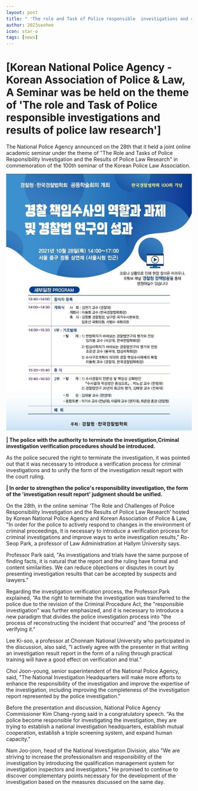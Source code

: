 ```yaml
---
layout: post
title: " 'The role and Task of Police responsible  investigations and results of police law research' "
author: 2023seohee
icon: star-o
tags: [news]
---
```

 
# [Korean National Police Agency - Korean Association of Police & Law,  A Seminar was be held on the theme of 'The role and Task of Police responsible  investigations and results of police law research']

The National Police Agency announced on the 28th that it held a joint online academic seminar under the theme of "The Role and Tasks of Police Responsibility Investigation and the Results of Police Law Research" in commemoration of the 100th seminar of the Korean Police Law Association.

![dateset1](/img/news/%EA%B2%BD%EC%B0%B0%EB%B0%95%EB%9E%8C%ED%9A%8C.jpg)


**| The police with the authority to terminate the investigation,Criminal investigation verification procedures should be introduced.**


As the police secured the right to terminate the investigation, it was pointed out that it was necessary to introduce a verification process for criminal investigations and to unify the form of the investigation result report with the court ruling.


**| In order to strengthen the police's responsibility investigation, the form of the 'investigation result report' judgment should be unified.**


On the 28th, in the online seminar ‘The Role and Challenges of Police Responsibility Investigation and the Results of Police Law Research’ hosted by Korean National Police Agency and Korean Association of Police & Law, "In order for the police to actively respond to changes in the environment of criminal proceedings, it is necessary to introduce a verification process for criminal investigations and improve ways to write investigation results," Ro-Seop Park, a professor of Law Administration at Hallym University says.


Professor Park said, "As investigations and trials have the same purpose of finding facts, it is natural that the report and the ruling have formal and content similarities. We can reduce objections or disputes in court by presenting investigation results that can be accepted by suspects and lawyers."


Regarding the investigation verification process, the Professor.Park explained, “As the right to terminate the investigation was transferred to the police due to the revision of the Criminal Procedure Act, the "responsible investigation" was further emphasized, and it is necessary to introduce a new paradigm that divides the police investigation process into "the process of reconstructing the incident that occurred" and "the process of verifying it."


Lee Ki-soo, a professor at Chonnam National University who participated in the discussion, also said, "I actively agree with the presenter in that writing an investigation result report in the form of a ruling through practical training will have a good effect on verification and trial."


Choi Joon-young, senior superintendent of the National Police Agency, said, "The National Investigation Headquarters will make more efforts to enhance the responsibility of the investigation and improve the expertise of the investigation, including improving the completeness of the investigation report represented by the police investigation."


Before the presentation and discussion, National Police Agency Commissioner Kim Chang-ryong said in a congratulatory speech. “As the police become responsible for investigating the investigation, they are trying to establish a national investigation headquarters, establish mutual cooperation, establish a triple screening system, and expand human capacity.”


Nam Joo-joon, head of the National Investigation Division, also 
"We are striving to increase the professionalism and responsibility of the investigation by introducing the qualification management system for investigation inspectors and investigators."
He promised to continue to discover complementary points necessary for the development of the investigation based on the measures discussed on the same day.
